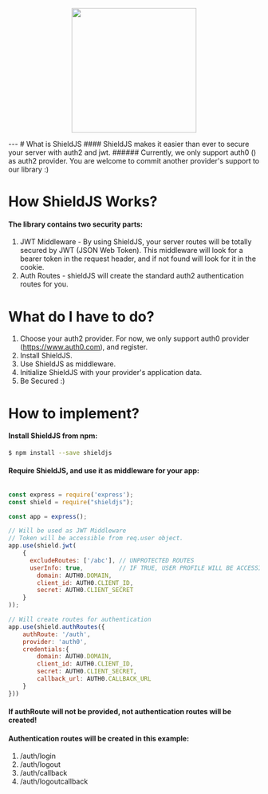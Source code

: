<p align="center">
  <img src='https://cloud.githubusercontent.com/assets/25296482/22207186/d3d2a126-e186-11e6-9dc4-33b5e7aa84fe.png' height=250 />
</p>
---
# What is ShieldJS
#### ShieldJS makes it easier than ever to secure your server with auth2 and jwt. 
###### Currently, we only support auth0 (<https://www.auth0.com>) as auth2 provider. You are welcome to commit another provider's support to our library :)

# How ShieldJS Works?
#### The library contains two security parts:
1. JWT Middleware - By using ShieldJS, your server routes will be totally secured by JWT (JSON Web Token). This middleware will look for a bearer token in the request header, and if not found will look for it in the cookie.
2. Auth Routes - shieldJS will create the standard auth2 authentication routes for you. 

# What do I have to do?
1. Choose your auth2 provider. For now, we only support auth0 provider (<https://www.auth0.com>), and register.
2. Install ShieldJS.
3. Use ShieldJS as middleware.
4. Initialize ShieldJS with your provider's application data.
5. Be Secured :)

# How to implement?
#### Install ShieldJS from npm:

```bash
$ npm install --save shieldjs
```

#### Require ShieldJS, and use it as middleware for your app:
```js

const express = require('express');
const shield = require("shieldjs");

const app = express();

// Will be used as JWT Middleware
// Token will be accessible from req.user object.
app.use(shield.jwt(
    {
      excludeRoutes: ['/abc'], // UNPROTECTED ROUTES
      userInfo: true,          // IF TRUE, USER PROFILE WILL BE ACCESSIBLE FROM REQ.USER.PROFILE WILL 
    	domain: AUTH0.DOMAIN,
    	client_id: AUTH0.CLIENT_ID,
    	secret: AUTH0.CLIENT_SECRET
    }
));

// Will create routes for authentication
app.use(shield.authRoutes({
    authRoute: '/auth',
    provider: 'auth0',
    credentials:{
        domain: AUTH0.DOMAIN,
        client_id: AUTH0.CLIENT_ID,
        secret: AUTH0.CLIENT_SECRET,
        callback_url: AUTH0.CALLBACK_URL
    }
}))
```

#### If authRoute will not be provided, not authentication routes will be created!

#### Authentication routes will be created in this example:
1. /auth/login
2. /auth/logout
3. /auth/callback
4. /auth/logoutcallback
